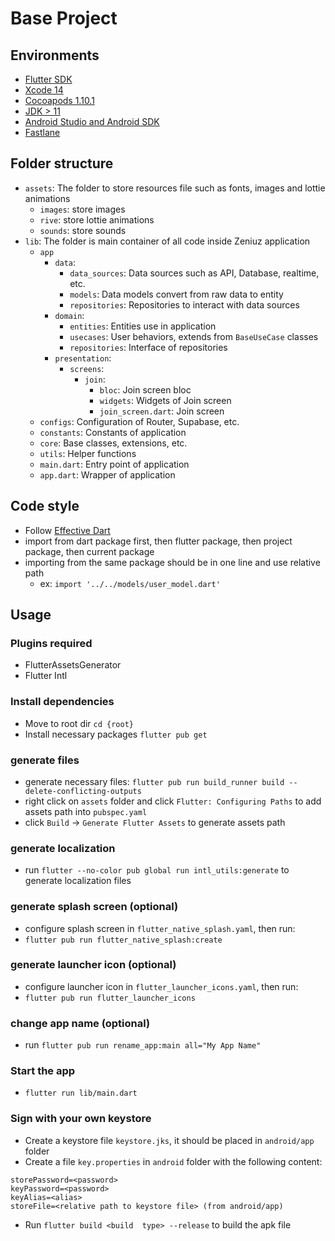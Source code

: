 # Base Project

## Environments
- [Flutter SDK](https://flutter.dev)
- [Xcode 14](https://developer.apple.com/xcode)
- [Cocoapods 1.10.1](https://cocoapods.org)
- [JDK > 11](https://www.oracle.com/java/technologies/javase-jdk11-downloads.html)
- [Android Studio and Android SDK](https://developer.android.com/studio)
- [Fastlane](https://docs.fastlane.tools/)

## Folder structure
- `assets`: The folder to store resources file such as fonts, images and lottie animations
  - `images`: store images
  - `rive`: store lottie animations
  - `sounds`: store sounds
- `lib`: The folder is main container of all code inside Zeniuz application
    - `app`
      - `data`: 
        - `data_sources`: Data sources such as API, Database, realtime, etc.
        - `models`: Data models convert from raw data to entity
        - `repositories`: Repositories to interact with data sources
      - `domain`:
        - `entities`: Entities use in application
        - `usecases`: User behaviors, extends from `BaseUseCase` classes
        - `repositories`: Interface of repositories
      - `presentation`:
        - `screens`: 
            - `join`:
                - `bloc`: Join screen bloc
                - `widgets`: Widgets of Join screen
                - `join_screen.dart`: Join screen
    - `configs`: Configuration of Router, Supabase, etc.
    - `constants`: Constants of application
    - `core`: Base classes, extensions, etc.
    - `utils`: Helper functions
    - `main.dart`: Entry point of application
    - `app.dart`: Wrapper of application

## Code style
- Follow [Effective Dart](https://dart.dev/guides/language/effective-dart/style)
- import from dart package first, then flutter package, then project package, then current package
- importing from the same package should be in one line and use relative path 
  - ex: `import '../../models/user_model.dart'`

## Usage

### Plugins required
- FlutterAssetsGenerator
- Flutter Intl

### Install dependencies
- Move to root dir `cd {root}`
- Install necessary packages `flutter pub get`

### generate files
- generate necessary files: `flutter pub run build_runner build --delete-conflicting-outputs`
- right click on `assets` folder and click `Flutter: Configuring Paths` to add assets path into `pubspec.yaml`
- click `Build` -> `Generate Flutter Assets` to generate assets path

### generate localization
- run `flutter --no-color pub global run intl_utils:generate` to generate localization files

### generate splash screen (optional)
- configure splash screen in `flutter_native_splash.yaml`, then run:
- `flutter pub run flutter_native_splash:create`

### generate launcher icon (optional)
- configure launcher icon in `flutter_launcher_icons.yaml`, then run:
- `flutter pub run flutter_launcher_icons`

### change app name (optional)
- run `flutter pub run rename_app:main all="My App Name"`

### Start the app
- `flutter run lib/main.dart`

### Sign with your own keystore
- Create a keystore file `keystore.jks`, it should be placed in `android/app` folder
- Create a file `key.properties` in `android` folder with the following content:
```
storePassword=<password>
keyPassword=<password>
keyAlias=<alias>
storeFile=<relative path to keystore file> (from android/app)
```
- Run `flutter build <build  type> --release` to build the apk file
